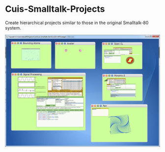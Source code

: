 # Cuis-Smalltalk-Projects
Create hierarchical projects similar to those in the original Smalltalk-80 system. 

![A Cuis Smalltalk image with several projects](https://github.com/coderocket/Cuis-Smalltalk-Projects/blob/master/doc/CuisWithProjects.png)
